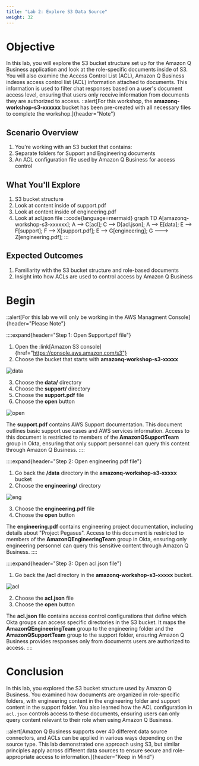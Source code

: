 ```yaml
---
title: "Lab 2: Explore S3 Data Source"
weight: 32
---
```


# Objective 
In this lab, you will explore the S3 bucket structure set up for the Amazon Q Business application and look at the role-specific documents inside of S3. You will also examine the Access Control List (ACL), Amazon Q Business indexes access control list (ACL) information attached to documents. This information is used to filter chat responses based on a user's document access level, ensuring that users only receive information from documents they are authorized to access.
::alert[For this workshop, the **amazonq-workshop-s3-xxxxxx** bucket has been pre-created with all necessary files to complete the workshop.]{header="Note"}
## Scenario Overview
1. You're working with an S3 bucket that contains:
2. Separate folders for Support and Engineering documents
3. An ACL configuration file used by Amazon Q Business for access control
## What You'll Explore
1. S3 bucket structure
2. Look at content inside of support.pdf
3. Look at content inside of engineering.pdf
3. Look at acl.json file
:::code{language=mermaid}
graph TD
    A[amazonq-workshop-s3-xxxxxx];
    A --> C[acl];
    C --> D[acl.json];
    A --> E[data];
    E --> F[support];
    F --> X[support.pdf];
    E --> G[engineering];
    G ---> Z[engineering.pdf]; 
:::
## Expected Outcomes
1. Familiarity with the S3 bucket structure and role-based documents
2. Insight into how ACLs are used to control access by Amazon Q Business
# Begin
::alert[For this lab we will only be working in the AWS Managment Console]{header="Please Note"}

::::expand{header="Step 1: Open Support.pdf file"}
1. Open the :link[Amazon S3 console]{href="https://console.aws.amazon.com/s3"}
2. Choose the bucket that starts with **amazonq-workshop-s3-xxxxx**

![data](/static/labs/lab2/data.png)

3. Choose the **data/** directory
4. Choose the **support/** directory
5. Choose the **support.pdf** file
6. Choose the **open** button

![open](/static/labs/lab2/open.png)

The **support.pdf** contains AWS Support documentation. This document outlines basic support use cases and AWS services information. Access to this document is restricted to members of the **AmazonQSupportTeam** group in Okta, ensuring that only support personnel can query this content through Amazon Q Business.
::::

::::expand{header="Step 2: Open engineering.pdf file"}
1. Go back the **/data** directory in the **amazonq-workshop-s3-xxxxx** bucket
2. Choose the **engineering/** directory 

![eng](/static/labs/lab2/eng.png)

3. Choose the **engineering.pdf** file
6. Choose the **open** button

The **engineering.pdf** contains engineering project documentation, including details about "Project Pegasus". Access to this document is restricted to members of the **AmazonQEngineeringTeam** group in Okta, ensuring only engineering personnel can query this sensitive content through Amazon Q Business.
::::

::::expand{header="Step 3: Open acl.json file"}
1. Go back the **/acl** directory in the **amazonq-workshop-s3-xxxxx** bucket.

![acl](/static/labs/lab2/acl.png)

2. Choose the **acl.json** file
6. Choose the **open** button

The **acl.json** file contains access control configurations that define which Okta groups can access specific directories in the S3 bucket. It maps the **AmazonQEngineeringTeam** group to the engineering folder and the **AmazonQSupportTeam** group to the support folder, ensuring Amazon Q Business provides responses only from documents users are authorized to access.
::::

# Conclusion
In this lab, you explored the S3 bucket structure used by Amazon Q Business. You examined how documents are organized in role-specific folders, with engineering content in the engineering folder and support content in the support folder. You also learned how the ACL configuration in `acl.json` controls access to these documents, ensuring users can only query content relevant to their role when using Amazon Q Business.

::alert[Amazon Q Business supports over 40 different data source connectors, and ACLs can be applied in various ways depending on the source type. This lab demonstrated one approach using S3, but similar principles apply across different data sources to ensure secure and role-appropriate access to information.]{header="Keep in Mind"}



